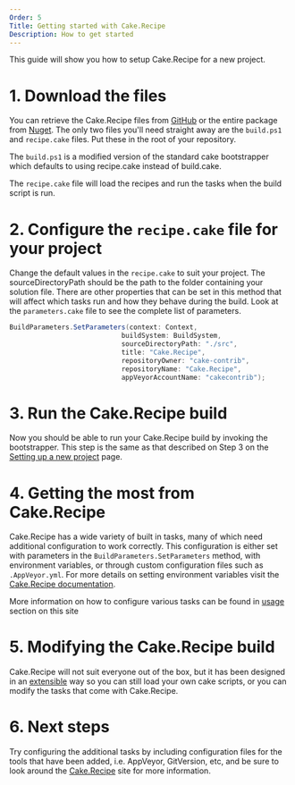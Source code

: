 ```yaml
---
Order: 5
Title: Getting started with Cake.Recipe
Description: How to get started
---
```


This guide will show you how to setup Cake.Recipe for a new project.

# 1. Download the files

You can retrieve the Cake.Recipe files from [GitHub](https://github.com/cake-contrib/Cake.Recipe) or the entire package from [Nuget](https://www.nuget.org/packages/Cake.Recipe).
The only two files you'll need straight away are the `build.ps1` and `recipe.cake` files. Put these in the root of your repository.

The `build.ps1` is a modified version of the standard cake bootstrapper which defaults to using recipe.cake instead of build.cake.

The `recipe.cake` file will load the recipes and run the tasks when the build script is run.

# 2. Configure the `recipe.cake` file for your project

Change the default values in the `recipe.cake` to suit your project.
The sourceDirectoryPath should be the path to the folder containing your solution file.
There are other properties that can be set in this method that will affect which tasks run and how they behave during the build.
Look at the `parameters.cake` file to see the complete list of parameters.

```csharp
BuildParameters.SetParameters(context: Context,
                            buildSystem: BuildSystem,
                            sourceDirectoryPath: "./src",
                            title: "Cake.Recipe",
                            repositoryOwner: "cake-contrib",
                            repositoryName: "Cake.Recipe",
                            appVeyorAccountName: "cakecontrib");
```

# 3. Run the Cake.Recipe build

Now you should be able to run your Cake.Recipe build by invoking the bootstrapper.
This step is the same as that described on Step 3 on the [Setting up a new project](https://www.cakebuild.net/docs/tutorials/setting-up-a-new-project) page.

# 4. Getting the most from Cake.Recipe

Cake.Recipe has a wide variety of built in tasks, many of which need additional configuration to work correctly.
This configuration is either set with parameters in the `BuildParameters.SetParameters` method, with environment variables, or through custom configuration files such as `.AppVeyor.yml`.
For more details on setting environment variables visit the [Cake.Recipe documentation](../fundamentals/environment-variables).

More information on how to configure various tasks can be found in [usage](./) section on this site

# 5. Modifying the Cake.Recipe build

Cake.Recipe will not suit everyone out of the box, but it has been designed in an [extensible](../extending) way so you can still load your own cake scripts, or you can modify the tasks that come with Cake.Recipe.

# 6. Next steps

Try configuring the additional tasks by including configuration files for the tools that have been added, i.e. AppVeyor, GitVersion, etc, and be sure to look around the [Cake.Recipe](../) site for more information.

